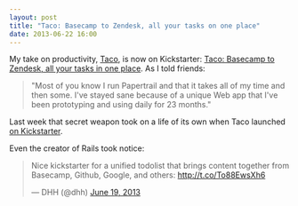 ```yaml
---
layout: post
title: "Taco: Basecamp to Zendesk, all your tasks on one place"
date: 2013-06-22 16:00
---
```


My take on productivity, [Taco](http://tacoapp.com/), is now on Kickstarter: [Taco: Basecamp to Zendesk, all your tasks in one place](http://www.kickstarter.com/projects/tacoapp/taco-basecamp-to-zendesk-all-your-tasks-in-one-pla). As I told friends:

> "Most of you know I run Papertrail and that it takes all of my time
> and then some. I've stayed sane because of a unique Web app that I've
> been prototyping and using daily for 23 months."

Last week that secret weapon took on a life of its own when Taco launched [on Kickstarter](http://www.kickstarter.com/projects/tacoapp/taco-basecamp-to-zendesk-all-your-tasks-in-one-pla).

Even the creator of Rails took notice:

<blockquote class="twitter-tweet"><p>Nice kickstarter for a unified todolist that brings content together from Basecamp, Github, Google, and others: <a href="http://t.co/To88EwsXh6">http://t.co/To88EwsXh6</a></p>&mdash; DHH (@dhh) <a href="https://twitter.com/dhh/statuses/347280173999202304">June 19, 2013</a></blockquote>
<script async src="//platform.twitter.com/widgets.js" charset="utf-8"></scripts>

Take a look and see whether it fits the way you work. I look forward to bringing you the same fine productivity I've enjoyed for 2 years.
